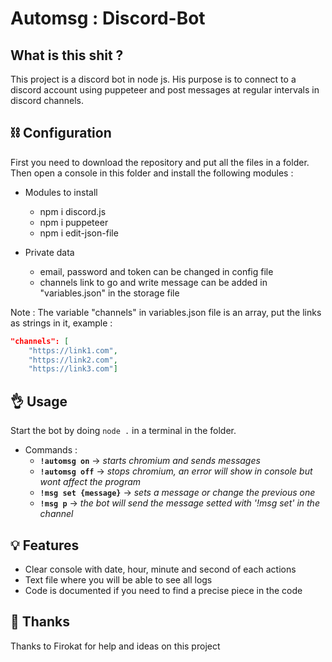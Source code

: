 # Automsg : Discord-Bot

## What is this shit ?

This project is a discord bot in node js. His purpose is to connect to a discord account using puppeteer and post messages at regular intervals in discord channels.

## ⛓ Configuration

First you need to download the repository and put all the files in a folder. Then open a console in this folder and install the following modules : 

* Modules to install
  * npm i discord.js
  * npm i puppeteer
  * npm i edit-json-file
  
* Private data
  * email, password and token can be changed in config file
  * channels link to go and write message can be added in "variables.json" in the storage file
  
Note : The variable "channels" in variables.json file is an array, put the links as strings in it, example :

```JSON
"channels": [
    "https://link1.com",
    "https://link2.com",
    "https://link3.com"]
```


## 👌 Usage

Start the bot by doing `node .` in a terminal in the folder.

* Commands :
  * **`!automsg on`** -> _starts chromium and sends messages_
  * **`!automsg off`** -> _stops chromium, an error will show in console but wont affect the program_
  * **`!msg set {message}`** -> _sets a message or change the previous one_
  * **`!msg p`** -> _the bot will send the message setted with '!msg set' in the channel_
  
## 💡 Features

* Clear console with date, hour, minute and second of each actions
* Text file where you will be able to see all logs
* Code is documented if you need to find a precise piece in the code

## 🙏 Thanks
Thanks to Firokat for help and ideas on this project
